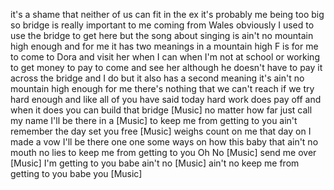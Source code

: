 
it&#39;s a shame that neither of us can fit
in the ex it&#39;s probably me being too big
so bridge is really important to me
coming from Wales obviously I used to
use the bridge to get here but the song
about singing is ain&#39;t no mountain high
enough and for me it has two meanings in
a mountain high F is for me to come to
Dora and visit her when I can when I&#39;m
not at school or working to get money to
pay to come and see her although he
doesn&#39;t have to pay it across the bridge
and I do but it also has a second
meaning it&#39;s ain&#39;t no mountain high
enough for me there&#39;s nothing that we
can&#39;t reach if we try hard enough and
like all of you have said today hard
work does pay off and when it does you
can build that bridge
[Music]
no matter how far
just call my name I&#39;ll be there in a
[Music]
to keep me from getting to you ain&#39;t
remember the day set you free
[Music]
weighs count on me that day on I made a
vow I&#39;ll be there one one some ways on
how this baby that ain&#39;t no mouth
no lies
to keep me from getting to you
Oh No
[Music]
send me over
[Music]
I&#39;m getting to you babe ain&#39;t no
[Music]
ain&#39;t no keep me from getting to you
babe
you
[Music]
